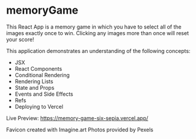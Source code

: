 # memoryGame

This React App is a memory game in which you have to select all of the images exactly once to win. Clicking any images more than once will reset your score!

This application demonstrates an understanding of the following concepts:
 - JSX
 - React Components
 - Conditional Rendering
 - Rendering Lists
 - State and Props
 - Events and Side Effects
 - Refs
 - Deploying to Vercel

Live Preview: https://memory-game-six-sepia.vercel.app/

Favicon created with Imagine.art
Photos provided by Pexels